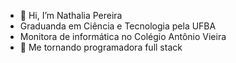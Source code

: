 - 👋 Hi, I’m Nathalia Pereira
- Graduanda em Ciência e Tecnologia pela UFBA
- Monitora de informática no Colégio Antônio Vieira
- 👀 Me tornando programadora full stack
